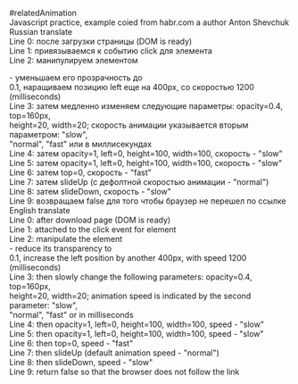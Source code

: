 #relatedAnimation\
Javascript practice, example coied from habr.com a author Anton Shevchuk\
Russian translate\
Line 0: после загрузки страницы (DOM is ready)\
Line 1: привязываемся к событию click для элемента <a class="run">\
Line 2: манипулируем элементом <div id="box"> - уменьшаем его прозрачность до\
0.1, наращиваем позицию left еще на 400px, со скоростью 1200 (milliseconds)\
Line 3: затем медленно изменяем следующие параметры: opacity=0.4, top=160px,\
height=20, width=20; скорость анимации указывается вторым параметром: "slow",\
"normal", "fast" или в миллисекундах\
Line 4: затем opacity=1, left=0, height=100, width=100, скорость - "slow"\
Line 5: затем opacity=1, left=0, height=100, width=100, скорость - "slow"\
Line 6: затем top=0, скорость - "fast"\
Line 7: затем slideUp (с дефолтной скоростью анимации - "normal")\
Line 8: затем slideDown, скорость - "slow"\
Line 9: возвращаем false для того чтобы браузер не перешел по ссылке\
English translate\
Line 0: after download page (DOM is ready)\
Line 1: attached to the click event for element <a class="run">\
Line 2: manipulate the element <div id="box"> - reduce its transparency to\
0.1, increase the left position by another 400px, with speed 1200 (milliseconds)\
Line 3: then slowly change the following parameters: opacity=0.4, top=160px,\
height=20, width=20; animation speed is indicated by the second parameter: "slow",\
"normal", "fast" or in milliseconds\
Line 4: then opacity=1, left=0, height=100, width=100, speed - "slow"\
Line 5: then opacity=1, left=0, height=100, width=100, speed - "slow"\
Line 6: then top=0, speed - "fast"\
Line 7: then slideUp (default animation speed - "normal")\
Line 8: then slideDown, speed - "slow"\
Line 9: return false so that the browser does not follow the link


